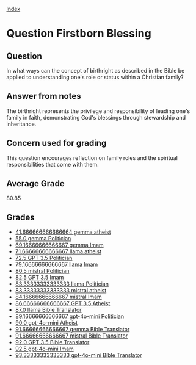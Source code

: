 
[Index](../../index.md)
# Question Firstborn Blessing
## Question
In what ways can the concept of birthright as described in the Bible be applied to understanding one's role or status within a Christian family?

## Answer from notes
The birthright represents the privilege and responsibility of leading one's family in faith, demonstrating God's blessings through stewardship and inheritance.

## Concern used for grading
This question encourages reflection on family roles and the spiritual responsibilities that come with them.

## Average Grade
80.85

## Grades
 * [41.666666666666664 gemma atheist](../answers/gemma_atheist/Firstborn_Blessing.md)
 * [55.0 gemma Politician](../answers/gemma_Politician/Firstborn_Blessing.md)
 * [69.16666666666667 gemma Imam](../answers/gemma_Imam/Firstborn_Blessing.md)
 * [71.66666666666667 llama atheist](../answers/llama_atheist/Firstborn_Blessing.md)
 * [72.5 GPT 3.5 Politician](../answers/GPT_3.5_Politician/Firstborn_Blessing.md)
 * [79.16666666666667 llama Imam](../answers/llama_Imam/Firstborn_Blessing.md)
 * [80.5 mistral Politician](../answers/mistral_Politician/Firstborn_Blessing.md)
 * [82.5 GPT 3.5 Imam](../answers/GPT_3.5_Imam/Firstborn_Blessing.md)
 * [83.33333333333333 llama Politician](../answers/llama_Politician/Firstborn_Blessing.md)
 * [83.33333333333333 mistral atheist](../answers/mistral_atheist/Firstborn_Blessing.md)
 * [84.16666666666667 mistral Imam](../answers/mistral_Imam/Firstborn_Blessing.md)
 * [86.66666666666667 GPT 3.5 Atheist](../answers/GPT_3.5_Atheist/Firstborn_Blessing.md)
 * [87.0 llama Bible Translator](../answers/llama_Bible_Translator/Firstborn_Blessing.md)
 * [89.16666666666667 gpt-4o-mini Politician](../answers/gpt-4o-mini_Politician/Firstborn_Blessing.md)
 * [90.0 gpt-4o-mini Atheist](../answers/gpt-4o-mini_Atheist/Firstborn_Blessing.md)
 * [91.66666666666667 gemma Bible Translator](../answers/gemma_Bible_Translator/Firstborn_Blessing.md)
 * [91.66666666666667 mistral Bible Translator](../answers/mistral_Bible_Translator/Firstborn_Blessing.md)
 * [92.0 GPT 3.5 Bible Translator](../answers/GPT_3.5_Bible_Translator/Firstborn_Blessing.md)
 * [92.5 gpt-4o-mini Imam](../answers/gpt-4o-mini_Imam/Firstborn_Blessing.md)
 * [93.33333333333333 gpt-4o-mini Bible Translator](../answers/gpt-4o-mini_Bible_Translator/Firstborn_Blessing.md)
